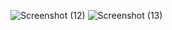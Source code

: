 ![Screenshot (12)](https://github.com/Vishal2917/2.4-QR-Code-Project/assets/138788888/cf5da44c-7a42-43e2-a1a6-4d2907680a1a)
![Screenshot (13)](https://github.com/Vishal2917/2.4-QR-Code-Project/assets/138788888/2a65d246-e9ae-4b3c-ba83-b95f22db92b8)
